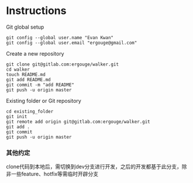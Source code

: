 # Instructions

Git global setup
```config
git config --global user.name "Evan Kwan"
git config --global user.email "ergouge@gmail.com"
```
Create a new repository
```config
git clone git@gitlab.com:ergouge/walker.git
cd walker
touch README.md
git add README.md
git commit -m "add README"
git push -u origin master
```
Existing folder or Git repository
```config
cd existing_folder
git init
git remote add origin git@gitlab.com:ergouge/walker.git
git add .
git commit
git push -u origin master
```

### 其他约定
clone代码到本地后，需切换到dev分支进行开发，之后的开发都基于此分支，除非一些feature、hotfix等需临时开辟分支